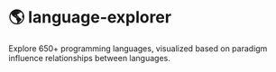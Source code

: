 # 🌎 language-explorer

Explore 650+ programming languages, visualized based on paradigm influence relationships between languages.
